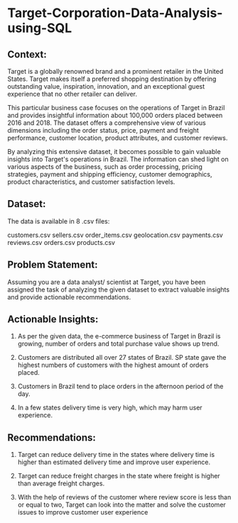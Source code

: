 # Target-Corporation-Data-Analysis-using-SQL
## Context:

Target is a globally renowned brand and a prominent retailer in the United States. Target makes itself a preferred shopping destination by offering outstanding value, inspiration, innovation, and an exceptional guest experience that no other retailer can deliver.

This particular business case focuses on the operations of Target in Brazil and provides insightful information about 100,000 orders placed between 2016 and 2018. The dataset offers a comprehensive view of various dimensions including the order status, price, payment and freight performance, customer location, product attributes, and customer reviews.

By analyzing this extensive dataset, it becomes possible to gain valuable insights into Target's operations in Brazil. The information can shed light on various aspects of the business, such as order processing, pricing strategies, payment and shipping efficiency, customer demographics, product characteristics, and customer satisfaction levels.

## Dataset: 
The data is available in 8 .csv files:

customers.csv
sellers.csv
order_items.csv
geolocation.csv
payments.csv
reviews.csv
orders.csv
products.csv

## Problem Statement:

Assuming you are a data analyst/ scientist at Target, you have been assigned the task of analyzing the given dataset to extract valuable insights and provide actionable recommendations.

## Actionable Insights:

1. As per the given data, the e-commerce business of Target in Brazil is growing, number of orders and
total purchase value shows up trend.

3. Customers are distributed all over 27 states of Brazil. SP state gave the highest numbers of
customers with the highest amount of orders placed.

4. Customers in Brazil tend to place orders in the afternoon period of the day.

5. In a few states delivery time is very high, which may harm user experience.

## Recommendations:

1. Target can reduce delivery time in the states where delivery time is higher than
estimated delivery time and improve user experience.

2. Target can reduce freight charges in the state where freight is higher than average freight
charges.

3. With the help of reviews of the customer where review score is less than or equal to two,
Target can look into the matter and solve the customer issues to improve customer user
experience

